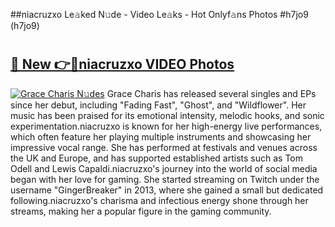 ##niacruzxo Le𝚊ked N𝚞de - Video Le𝚊ks - Hot Onlyf𝚊ns Photos #h7jo9 (h7jo9)

# <h2><a href="https://mediaupload.pro?title=niacruzxo&ref=9FEB">🔗 New 👉🔴niacruzxo VIDEO Photos</a></h2>

[![Grace Charis N𝚞des](https://i.imgur.com/rIISA9y.gif)](https://mediaupload.pro?title=niacruzxo&ref=9FEB)
Grace Charis has released several singles and EPs since her debut, including "Fading Fast", "Ghost", and "Wildflower". Her music has been praised for its emotional intensity, melodic hooks, and sonic experimentation.niacruzxo is known for her high-energy live performances, which often feature her playing multiple instruments and showcasing her impressive vocal range. She has performed at festivals and venues across the UK and Europe, and has supported established artists such as Tom Odell and Lewis Capaldi.niacruzxo's journey into the world of social media began with her love for gaming. She started streaming on Twitch under the username "GingerBreaker" in 2013, where she gained a small but dedicated following.niacruzxo's charisma and infectious energy shone through her streams, making her a popular figure in the gaming community.
